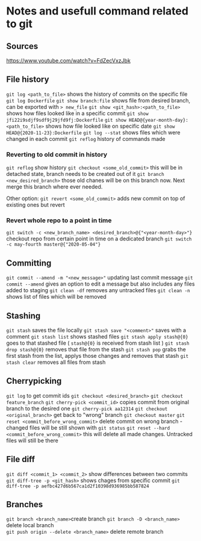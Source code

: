 # Notes and usefull command related to git

## Sources

https://www.youtube.com/watch?v=FdZecVxzJbk

## File history

`git log <path_to_file>` shows the history of commits on the specific file
`git log Dockerfile`
`git show branch:file` shows file from desired branch, can be exported with `> new_file`
`git show <git_hash>:<path_to_file>` shows how files looked like in a specific commit
`git show jfi22i9sdjf9sdf9j29jfd9fj:Dockerfile`
`git show HEAD@{year-month-day}:<path_to_file>` shows how file looked like on specific date
`git show HEAD@{2020-11-23}:Dockerfile`
`git log --stat` shows files which were changed in each commit
`git reflog` history of commands made

### Reverting to old commit in history

`git reflog` show history
`git checkout <some_old_commit>` this will be in detached state, branch needs to be created out of it
`git branch <new_desired_branch>` those old chanes will be on this branch now.
Next merge this branch where ever needed.

Other option:
`git revert <some_old_commit>` adds new commit on top of existing ones but revert

### Revert whole repo to a point in time

`git switch -c <new_branch_name> <desired_branch>@{"<year-month-day>"}` checkout repo from certain point in time on a dedicated branch
`git switch -c may-fourth master@{"2020-05-04"}`

## Committing

`git commit --amend -m "<new_message>"` updating last commit message
`git commit --amend` gives an option to edit a message but also includes any files added to staging
`git clean -df` removes any untracked files
`git clean -n` shows list of files which will be removed

## Stashing

`git stash` saves the file locally
`git stash save "<comment>"` saves with a comment
`git stash list` shows stashed files
`git stash apply stash@{0}` goes to that stashed file (  `stash@{0}` is received from stash list )
`git stash drop stash@{0}` removes that file from the stash
`git stash pop` grabs the first stash from the list, applys those changes and removes that stash
`git stash clear` removes all files from stash


## Cherrypicking

`git log` to get commit ids
`git checkout <desired_branch>`
`git checkout feature_branch`
`git cherry-pick <commit_id>` copies commit from original branch to the desired one
`git cherry-pick aa12314`
`git checkout <original_branch>` get back to "wrong" branch
`git checkout master`
`git reset <commit_before_wrong_commit>` delete commit on wrong branch - changed files will be still shown with `git
status`
`git reset --hard <commit_before_wrong_commit>` this will delete all made changes. Untracked files will still be there

## File diff

`git diff <commit_1> <commit_2>` show differences between two commits
`git diff-tree -p <git_hash>` shows chages from specific commit
`git diff-tree -p aefbc427d6b567ca1d2f10398d936985bb587824`

## Branches

`git branch <branch_name>`create branch
`git branch -D <branch_name>` delete local branch  
`git push origin --delete <branch_name>` delete remote branch
